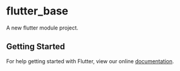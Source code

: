 # flutter_base

A new flutter module project.

## Getting Started

For help getting started with Flutter, view our online
[documentation](https://flutter.dev/).
